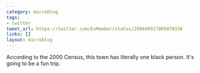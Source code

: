 ```yaml
---
category: microblog
tags:
- twitter
tweet_url: https://twitter.com/ExMember/status/299640917005070336
links: []
layout: microblog
---
```

According to the 2000 Census, this town has literally one black person. It's going to be a fun trip.
